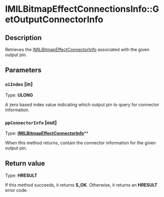 # IMILBitmapEffectConnectionsInfo::GetOutputConnectorInfo

## Description

Retrieves the [IMILBitmapEffectConnectorInfo](https://learn.microsoft.com/previous-versions/windows/desktop/api/mileffects/nn-mileffects-imilbitmapeffectconnectorinfo) associated with the given output pin.

## Parameters

### `uiIndex` [in]

Type: **ULONG**

A zero based index value indicating which output pin to query for connector information.

### `ppConnectorInfo` [out]

Type: **[IMILBitmapEffectConnectorInfo](https://learn.microsoft.com/previous-versions/windows/desktop/api/mileffects/nn-mileffects-imilbitmapeffectconnectorinfo)****

When this method returns, contain the connector information for the given output pin.

## Return value

Type: **HRESULT**

If this method succeeds, it returns **S_OK**. Otherwise, it returns an **HRESULT** error code.